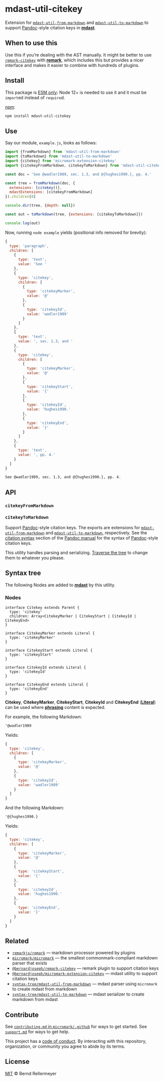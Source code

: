 # mdast-util-citekey

Extension for [`mdast-util-from-markdown`][from-markdown] and
[`mdast-util-to-markdown`][to-markdown] to support [Pandoc][]-style citation
keys in **[mdast][]**.

## When to use this

Use this if you’re dealing with the AST manually.
It might be better to use [`remark-citekey`][remark-citekey] with
**[remark][]**, which includes this but provides a nicer interface and makes it
easier to combine with hundreds of plugins.

## Install

This package is [ESM
only](https://gist.github.com/sindresorhus/a39789f98801d908bbc7ff3ecc99d99c):
Node 12+ is needed to use it and it must be `import`ed instead of `require`d.

[npm][]:

```sh
npm install mdast-util-citekey
```

## Use

Say our module, `example.js`, looks as follows:

```js
import {fromMarkdown} from 'mdast-util-from-markdown'
import {toMarkdown} from 'mdast-util-to-markdown'
import {citekey} from 'micromark-extension-citekey'
import {citekeyFromMarkdown, citekeyToMarkdown} from 'mdast-util-citekey'

const doc = 'See @wadler1989, sec. 1.3, and @{hughes1990.}, pp. 4.'

const tree = fromMarkdown(doc, {
  extensions: [citekey()],
  mdastExtensions: [citekeyFromMarkdown]
}).children[0]

console.dir(tree, {depth: null})

const out = toMarkdown(tree, {extensions: [citekeyToMarkdown]})

console.log(out)
```

Now, running `node example` yields (positional info removed for brevity):

```js
{
  type: 'paragraph',
  children: [
    {
      type: 'text',
      value: 'See '
    },
    {
      type: 'citekey',
      children: [
        {
          type: 'citekeyMarker',
          value: '@'
        },
        {
          type: 'citekeyId',
          value: 'wadler1989'
        }
      ]
    },
    {
      type: 'text',
      value: ', sec. 1.3, and '
    },
    {
      type: 'citekey',
      children: [
        {
          type: 'citekeyMarker',
          value: '@'
        },
        {
          type: 'citekeyStart',
          value: '{'
        },
        {
          type: 'citekeyId',
          value: 'hughes1990.'
        },
        {
          type: 'citekeyEnd',
          value: '}'
        }
      ]
    },
    {
      type: 'text',
      value: ', pp. 4.'
    }
  ]
}
```

```markdown
See @wadler1989, sec. 1.3, and @{hughes1990.}, pp. 4.
```

## API

### `citekeyFromMarkdown`

### `citekeyToMarkdown`

Support [Pandoc][]-style citation keys.
The exports are extensions for [`mdast-util-from-markdown`][from-markdown] and
[`mdast-util-to-markdown`][to-markdown], respectively.
See the [citation syntax][pandoc-citation-syntax] section of the [Pandoc
manual][pandoc-manual] for the syntax of [Pandoc][]-style citation keys.

This utility handles parsing and serializing.
[Traverse the tree][traversal] to change them to whatever you please.

## Syntax tree

The following Nodes are added to **[mdast][]** by this utility.

### Nodes

```idl
interface Citekey extends Parent {
  type: 'citekey'
  children: Array<CitekeyMarker | CitekeyStart | CitekeyId | CitekeyEnd>
}

interface CitekeyMarker extends Literal {
  type: 'citekeyMarker'
}

interface CitekeyStart extends Literal {
  type: 'citekeyStart'
}

interface CitekeyId extends Literal {
  type: 'citekeyId'
}

interface CitekeyEnd extends Literal {
  type: 'citekeyEnd'
}
```

**Citekey**, **CitekeyMarker**, **CitekeyStart**, **CitekeyId** and
**CitekeyEnd** (**[Literal][dfn-literal]**) can be used where
**[phrasing][dfn-phrasing-content]** content is expected.

For example, the following Markdown:

```markdown
'@wadler1989
```

Yields:

```js
{
  type: 'citekey',
  children: [
    {
      type: 'citekeyMarker',
      value: '@'
    },
    {
      type: 'citekeyId',
      value: 'wadler1989'
    }
  ]
}
```

And the following Markdown:

```markdown
'@{hughes1990.}
```

Yields:

```js
{
  type: 'citekey',
  children: [
    {
      type: 'citekeyMarker',
      value: '@'
    },
    {
      type: 'citekeyStart',
      value: '{'
    },
    {
      type: 'citekeyId',
      value: 'hughes1990.'
    },
    {
      type: 'citekeyEnd',
      value: '}'
    }
  ]
}
```

## Related

*   [`remarkjs/remark`][remark]
    — markdown processor powered by plugins
*   [`micromark/micromark`][micromark]
    — the smallest commonmark-compliant markdown parser that exists
*   [`@bernardjoseph/remark-citekey`][remark-citekey]
    — remark plugin to support citation keys
*   [`@bernardjoseph/micromark-extension-citekey`][micromark-extension-citekey]
    — mdast utility to support citation keys
*   [`syntax-tree/mdast-util-from-markdown`][from-markdown]
    — mdast parser using `micromark` to create mdast from markdown
*   [`syntax-tree/mdast-util-to-markdown`][to-markdown]
    — mdast serializer to create markdown from mdast

## Contribute

See [`contributing.md` in `micromark/.github`][contributing] for ways to get
started.
See [`support.md`][support] for ways to get help.

This project has a [code of conduct][coc].
By interacting with this repository, organization, or community you agree to
abide by its terms.

## License

[MIT][license] © Bernd Rellermeyer

<!-- Definitions -->

[npm]: https://docs.npmjs.com/cli/install

[remark]: https://github.com/remarkjs/remark

[remark-citekey]: https://github.com/bernardjoseph/remark-citekey

[mdast]: https://github.com/syntax-tree/mdast

[from-markdown]: https://github.com/syntax-tree/mdast-util-from-markdown

[to-markdown]: https://github.com/syntax-tree/mdast-util-to-markdown

[dfn-phrasing-content]: https://github.com/syntax-tree/mdast#phrasingcontent

[micromark]: https://github.com/micromark/micromark

[micromark-extension-citekey]: https://github.com/bernardjoseph/micromark-extension-citekey

[traversal]: https://unifiedjs.com/learn/recipe/tree-traversal/

[pandoc]: https://pandoc.org

[pandoc-manual]: https://pandoc.org/MANUAL.html

[pandoc-citation-syntax]: https://pandoc.org/MANUAL.html#citation-syntax

[dfn-literal]: https://github.com/syntax-tree/mdast#literal

[contributing]: https://github.com/unifiedjs/.github/blob/HEAD/contributing.md

[support]: https://github.com/unifiedjs/.github/blob/HEAD/support.md

[coc]: https://github.com/unifiedjs/.github/blob/HEAD/code-of-conduct.md

[license]: https://github.com/micromark/micromark/blob/main/license
